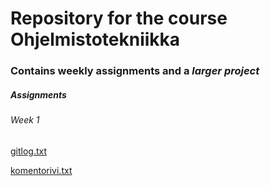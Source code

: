 # Repository for the course **Ohjelmistotekniikka**

### Contains weekly assignments and a *larger project*

##### Assignments

###### Week 1

[gitlog.txt](https://github.com/jooniku/ohjelmistotekniikka_23/blob/master/laskarit/viikko1/gitlog.txt)

[komentorivi.txt](https://github.com/jooniku/ohjelmistotekniikka_23/blob/master/laskarit/viikko1/komentorivi.txt)

